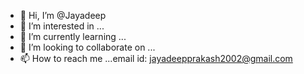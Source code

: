 - 👋 Hi, I’m @Jayadeep
- 👀 I’m interested in ...
- 🌱 I’m currently learning ...
- 💞️ I’m looking to collaborate on ...
- 📫 How to reach me ...email id: jayadeepprakash2002@gmail.com

<!---
JayadeepPrakash/JayadeepPrakash is a ✨ special ✨ repository because its `README.md` (this file) appears on your GitHub profile.
You can click the Preview link to take a look at your changes.
--->
